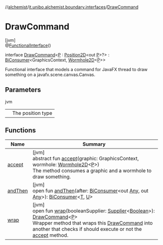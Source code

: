 //[alchemist](../../../index.md)/[it.unibo.alchemist.boundary.interfaces](../index.md)/[DrawCommand](index.md)

# DrawCommand

[jvm]\
@[FunctionalInterface](https://docs.oracle.com/javase/8/docs/api/java/lang/FunctionalInterface.html)()

interface [DrawCommand](index.md)<[P](index.md) : [Position2D](../../it.unibo.alchemist.model.interfaces/-position2-d/index.md)<out [P](../../it.unibo.alchemist.boundary.monitor/-f-x-time-monitor/index.md)>?> : [BiConsumer](https://docs.oracle.com/javase/8/docs/api/java/util/function/BiConsumer.html)<GraphicsContext, [Wormhole2D](../../it.unibo.alchemist.boundary.wormhole.interfaces/-wormhole2-d/index.md)<[P](../../it.unibo.alchemist.boundary.monitor/-f-x-time-monitor/index.md)>> 

Functional interface that models a command for JavaFX thread to draw something on a javafx.scene.canvas.Canvas.

## Parameters

jvm

| | |
|---|---|
| <P> | The position type |

## Functions

| Name | Summary |
|---|---|
| [accept](accept.md) | [jvm]<br>abstract fun [accept](accept.md)(graphic: GraphicsContext, wormhole: [Wormhole2D](../../it.unibo.alchemist.boundary.wormhole.interfaces/-wormhole2-d/index.md)<[P](../../it.unibo.alchemist.boundary.monitor/-f-x-time-monitor/index.md)>)<br>The method consumes a graphic and a wormhole to draw something. |
| [andThen](index.md#1490799502%2FFunctions%2F-267951372) | [jvm]<br>open fun [andThen](index.md#1490799502%2FFunctions%2F-267951372)(after: [BiConsumer](https://docs.oracle.com/javase/8/docs/api/java/util/function/BiConsumer.html)<out [Any](https://kotlinlang.org/api/latest/jvm/stdlib/kotlin/-any/index.html), out [Any](https://kotlinlang.org/api/latest/jvm/stdlib/kotlin/-any/index.html)>): [BiConsumer](https://docs.oracle.com/javase/8/docs/api/java/util/function/BiConsumer.html)<[T](../../it.unibo.alchemist.boundary.monitor/-f-x-time-monitor/index.md), [U](https://docs.oracle.com/javase/8/docs/api/java/util/function/BiConsumer.html)> |
| [wrap](wrap.md) | [jvm]<br>open fun [wrap](wrap.md)(booleanSupplier: [Supplier](https://docs.oracle.com/javase/8/docs/api/java/util/function/Supplier.html)<[Boolean](https://docs.oracle.com/javase/8/docs/api/java/lang/Boolean.html)>): [DrawCommand](index.md)<[P](../../it.unibo.alchemist.boundary.monitor/-f-x-time-monitor/index.md)><br>Wrapper method that wraps this [DrawCommand](index.md) into another that checks if should execute or not the [accept](accept.md) method. |

